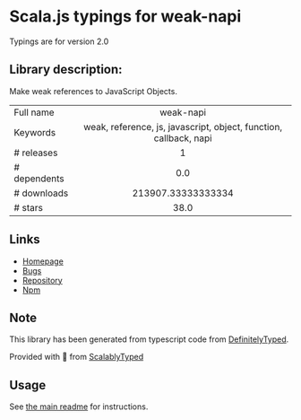 
# Scala.js typings for weak-napi

Typings are for version 2.0

## Library description:
Make weak references to JavaScript Objects.

|                    |                 |
| ------------------ | :-------------: |
| Full name          | weak-napi |
| Keywords           | weak, reference, js, javascript, object, function, callback, napi |
| # releases         | 1 |
| # dependents       | 0.0 |
| # downloads        | 213907.33333333334 |
| # stars            | 38.0 |

## Links
- [Homepage](https://github.com/node-ffi-napi/weak-napi#readme)
- [Bugs](https://github.com/node-ffi-napi/weak-napi/issues)
- [Repository](https://github.com/node-ffi-napi/weak-napi)
- [Npm](https://www.npmjs.com/package/weak-napi)
    


## Note
This library has been generated from typescript code from [DefinitelyTyped](https://definitelytyped.org).

Provided with :purple_heart: from [ScalablyTyped](https://github.com/oyvindberg/ScalablyTyped)

## Usage
See [the main readme](../../readme.md) for instructions.



